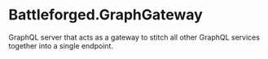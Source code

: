 # Battleforged.GraphGateway
GraphQL server that acts as a gateway to stitch all other GraphQL services together into a single endpoint.

